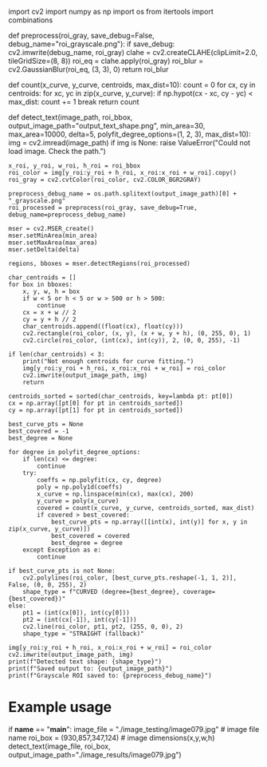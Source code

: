 import cv2
import numpy as np
import os
from itertools import combinations

def preprocess(roi_gray, save_debug=False, debug_name="roi_grayscale.png"):
    if save_debug:
        cv2.imwrite(debug_name, roi_gray)
    clahe = cv2.createCLAHE(clipLimit=2.0, tileGridSize=(8, 8))
    roi_eq = clahe.apply(roi_gray)
    roi_blur = cv2.GaussianBlur(roi_eq, (3, 3), 0)
    return roi_blur

def count(x_curve, y_curve, centroids, max_dist=10):
    count = 0
    for cx, cy in centroids:
        for xc, yc in zip(x_curve, y_curve):
            if np.hypot(cx - xc, cy - yc) < max_dist:
                count += 1
                break
    return count

def detect_text(image_path, roi_bbox,
                                   output_image_path="output_text_shape.png",
                                   min_area=30, max_area=10000, delta=5,
                                   polyfit_degree_options=(1, 2, 3), max_dist=10):
    img = cv2.imread(image_path)
    if img is None:
        raise ValueError("Could not load image. Check the path.")

    x_roi, y_roi, w_roi, h_roi = roi_bbox
    roi_color = img[y_roi:y_roi + h_roi, x_roi:x_roi + w_roi].copy()
    roi_gray = cv2.cvtColor(roi_color, cv2.COLOR_BGR2GRAY)

    preprocess_debug_name = os.path.splitext(output_image_path)[0] + "_grayscale.png"
    roi_processed = preprocess(roi_gray, save_debug=True, debug_name=preprocess_debug_name)

    mser = cv2.MSER_create()
    mser.setMinArea(min_area)
    mser.setMaxArea(max_area)
    mser.setDelta(delta)

    regions, bboxes = mser.detectRegions(roi_processed)

    char_centroids = []
    for box in bboxes:
        x, y, w, h = box
        if w < 5 or h < 5 or w > 500 or h > 500:
            continue
        cx = x + w // 2
        cy = y + h // 2
        char_centroids.append((float(cx), float(cy)))
        cv2.rectangle(roi_color, (x, y), (x + w, y + h), (0, 255, 0), 1)
        cv2.circle(roi_color, (int(cx), int(cy)), 2, (0, 0, 255), -1)

    if len(char_centroids) < 3:
        print("Not enough centroids for curve fitting.")
        img[y_roi:y_roi + h_roi, x_roi:x_roi + w_roi] = roi_color
        cv2.imwrite(output_image_path, img)
        return

    centroids_sorted = sorted(char_centroids, key=lambda pt: pt[0])
    cx = np.array([pt[0] for pt in centroids_sorted])
    cy = np.array([pt[1] for pt in centroids_sorted])

    best_curve_pts = None
    best_covered = -1
    best_degree = None

    for degree in polyfit_degree_options:
        if len(cx) <= degree:
            continue
        try:
            coeffs = np.polyfit(cx, cy, degree)
            poly = np.poly1d(coeffs)
            x_curve = np.linspace(min(cx), max(cx), 200)
            y_curve = poly(x_curve)
            covered = count(x_curve, y_curve, centroids_sorted, max_dist)
            if covered > best_covered:
                best_curve_pts = np.array([[int(x), int(y)] for x, y in zip(x_curve, y_curve)])
                best_covered = covered
                best_degree = degree
        except Exception as e:
            continue

    if best_curve_pts is not None:
        cv2.polylines(roi_color, [best_curve_pts.reshape(-1, 1, 2)], False, (0, 0, 255), 2)
        shape_type = f"CURVED (degree={best_degree}, coverage={best_covered})"
    else:
        pt1 = (int(cx[0]), int(cy[0]))
        pt2 = (int(cx[-1]), int(cy[-1]))
        cv2.line(roi_color, pt1, pt2, (255, 0, 0), 2)
        shape_type = "STRAIGHT (fallback)"

    img[y_roi:y_roi + h_roi, x_roi:x_roi + w_roi] = roi_color
    cv2.imwrite(output_image_path, img)
    print(f"Detected text shape: {shape_type}")
    print(f"Saved output to: {output_image_path}")
    print(f"Grayscale ROI saved to: {preprocess_debug_name}")

# Example usage
if __name__ == "__main__":
    image_file = "./image_testing/image079.jpg"  # image file name
    roi_box = (930,857,347,124)   # image dimensions(x,y,w,h)
    detect_text(image_file, roi_box, output_image_path="./image_results/image079.jpg")

